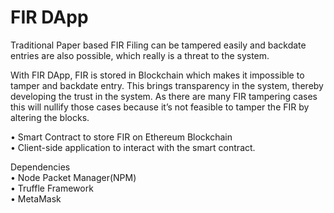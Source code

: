# FIR DApp

Traditional Paper based FIR Filing can be tampered easily and backdate entries are also possible, which really is a threat to 
the system. 

With FIR DApp, FIR is stored in Blockchain which makes it impossible to tamper and backdate entry. This brings transparency in 
the system, thereby developing the trust in the system. As there are many FIR tampering cases this will nullify those cases 
because it’s not feasible to tamper the FIR by altering the blocks.

• Smart Contract to store FIR on Ethereum Blockchain                                                                            
• Client-side application to interact with the smart contract.

Dependencies                                                                                                                            
• Node Packet Manager(NPM)                                                                                                                                                        
• Truffle Framework                                                                                                                                                        
• MetaMask
